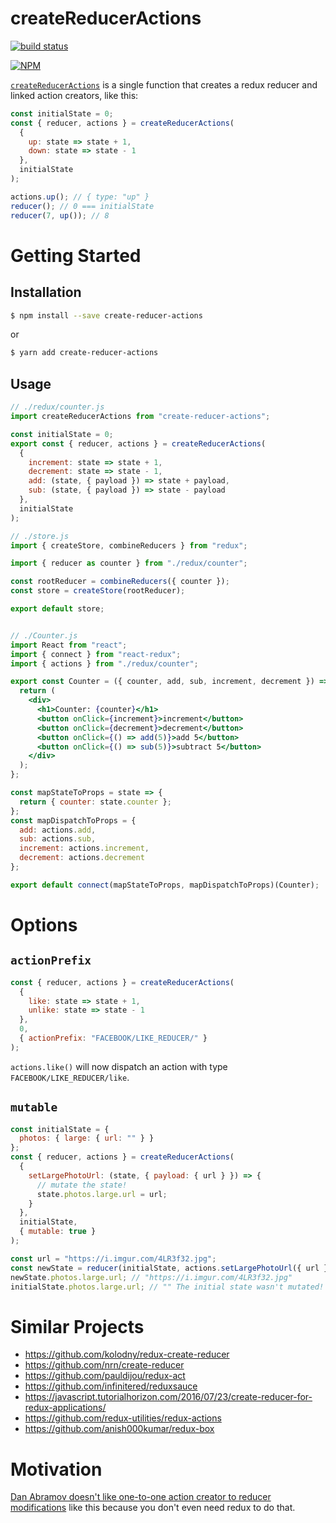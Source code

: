 # createReducerActions

[![build status](https://img.shields.io/travis/acdlite/redux-actions/master.svg?style=flat-square)](https://travis-ci.org/acdlite/redux-actions)

[![NPM](https://nodei.co/npm/redux-actions.png?downloads=true)](https://nodei.co/npm/redux-actions/)

[`createReducerActions`]() is a single function that creates a redux reducer and linked action creators, like this:

```js
const initialState = 0;
const { reducer, actions } = createReducerActions(
  {
    up: state => state + 1,
    down: state => state - 1
  },
  initialState
);

actions.up(); // { type: "up" }
reducer(); // 0 === initialState
reducer(7, up()); // 8
```

# Getting Started

## Installation

```bash
$ npm install --save create-reducer-actions
```

or

```bash
$ yarn add create-reducer-actions
```

## Usage

```jsx
// ./redux/counter.js
import createReducerActions from "create-reducer-actions";

const initialState = 0;
export const { reducer, actions } = createReducerActions(
  {
    increment: state => state + 1,
    decrement: state => state - 1,
    add: (state, { payload }) => state + payload,
    sub: (state, { payload }) => state - payload
  },
  initialState
);

// ./store.js
import { createStore, combineReducers } from "redux";

import { reducer as counter } from "./redux/counter";

const rootReducer = combineReducers({ counter });
const store = createStore(rootReducer);

export default store;


// ./Counter.js
import React from "react";
import { connect } from "react-redux";
import { actions } from "./redux/counter";

export const Counter = ({ counter, add, sub, increment, decrement }) => {
  return (
    <div>
      <h1>Counter: {counter}</h1>
      <button onClick={increment}>increment</button>
      <button onClick={decrement}>decrement</button>
      <button onClick={() => add(5)}>add 5</button>
      <button onClick={() => sub(5)}>subtract 5</button>
    </div>
  );
};

const mapStateToProps = state => {
  return { counter: state.counter };
};
const mapDispatchToProps = {
  add: actions.add,
  sub: actions.sub,
  increment: actions.increment,
  decrement: actions.decrement
};

export default connect(mapStateToProps, mapDispatchToProps)(Counter);
```

# Options

## `actionPrefix`

```javascript
const { reducer, actions } = createReducerActions(
  {
    like: state => state + 1,
    unlike: state => state - 1
  },
  0,
  { actionPrefix: "FACEBOOK/LIKE_REDUCER/" }
);
```

`actions.like()` will now dispatch an action with type `FACEBOOK/LIKE_REDUCER/like`.

## `mutable`

```js
const initialState = {
  photos: { large: { url: "" } }
};
const { reducer, actions } = createReducerActions(
  {
    setLargePhotoUrl: (state, { payload: { url } }) => {
      // mutate the state!
      state.photos.large.url = url;
    }
  },
  initialState,
  { mutable: true }
);

const url = "https://i.imgur.com/4LR3f32.jpg";
const newState = reducer(initialState, actions.setLargePhotoUrl({ url }));
newState.photos.large.url; // "https://i.imgur.com/4LR3f32.jpg"
initialState.photos.large.url; // "" The initial state wasn't mutated!
```

# Similar Projects

* https://github.com/kolodny/redux-create-reducer
* https://github.com/nrn/create-reducer
* https://github.com/pauldijou/redux-act
* https://github.com/infinitered/reduxsauce
* https://javascript.tutorialhorizon.com/2016/07/23/create-reducer-for-redux-applications/
* https://github.com/redux-utilities/redux-actions
* https://github.com/anish000kumar/redux-box

# Motivation

[Dan Abramov doesn't like one-to-one action creator to reducer modifications](https://twitter.com/dan_abramov/status/738405796770353152) like this because you don't even need redux to do that.
